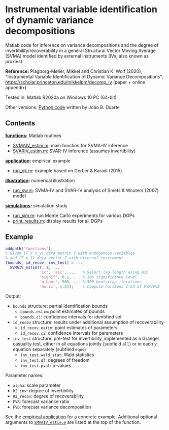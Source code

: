 # Instrumental variable identification of dynamic variance decompositions

Matlab code for inference on variance decompositions and the degree of invertibility/recoverability in a general Structural Vector Moving Average (SVMA) model identified by external instruments (IVs, also known as proxies)

**Reference:**
Plagborg-Møller, Mikkel and Christian K. Wolf (2020), "Instrumental Variable Identification of Dynamic Variance Decompositions", https://scholar.princeton.edu/mikkelpm/decomp_iv (paper + online appendix)

Tested in: Matlab R2020a on Windows 10 PC (64-bit)

Other versions: [Python code](https://github.com/jbduarte/svma_iv) written by João B. Duarte

## Contents

**[functions](functions):** Matlab routines
- [SVMAIV_estim.m](functions/SVMAIV_estim.m): main function for SVMA-IV inference
- [SVARIV_estim.m](functions/SVARIV_estim.m): SVAR-IV inference (assumes invertibility)

**[application](application):** empirical example
- [run_gk.m](application/run_gk.m): example based on Gertler & Karadi (2015)

**[illustration](illustration):** numerical illustration
- [run_sw.m](illustration/run_sw.m): SVMA-IV and SVAR-IV analysis of Smets & Wouters (2007) model

**[simulations](simulations):** simulation study
- [run_sim.m](simulations/run_sim.m): run Monte Carlo experiments for various DGPs
- [print_results.m](simulations/print_results.m): display results for all DGPs

## Example

``` Matlab
addpath('functions');
% Given (T x n_y) data matrix Y with endogenous variables
% and (T x 1) data vector Z with external instrument
[bounds, id_recov, inv_test] = ...
  SVMAIV_estim(Y, Z, ...
               'ic', 'aic', ...   % Select lag length using AIC
               'signif', 0.1, ... % 10% significance level
               'n_boot', 500, ... % 500 bootstrap iterations
               'horiz', 1:24);    % Compute horizons 1-24 of FVR/FVD
```
Output:
- `bounds` structure: partial identification bounds
  - `bounds.estim`: point estimates of bounds
  - `bounds.ci`: confidence intervals for identified set
- `id_recov` structure: results under additional assumption of recoverability
  - `id_recov.estim`: point estimates of parameters
  - `id_recov.ci`: confidence intervals for parameters
- `inv_test` structure: pre-test for invertibility, implemented as a Granger casuality test, either in all equations jointly (subfield `all`) or in each *y* equation separately (subfield `eqns`)
  - `inv_test.wald_stat`: Wald statistics
  - `inv_test.df`: degrees of freedom
  - `inv_test.pval`: p-values

Parameter names:
- `alpha`: scale parameter
- `R2_inv`: degree of invertibility
- `R2_recov`: degree of recoverability
- `FVR`: forecast variance ratio
- `FVD`: forecast variance decomposition

See the [empirical application](application/run_gk.m) for a concrete example. Additional optional arguments to [`SMVAIV_estim.m`](functions/SVMAIV_estim.m) are listed at the top of the function.
